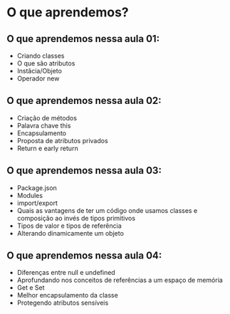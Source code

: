 # O que aprendemos?

## O que aprendemos nessa aula 01:

- Criando classes
- O que são atributos
- Instâcia/Objeto
- Operador new

## O que aprendemos nessa aula 02:

- Criação de métodos
- Palavra chave this
- Encapsulamento
- Proposta de atributos privados
- Return e early return

## O que aprendemos nessa aula 03:

- Package.json
- Modules
- import/export
- Quais as vantagens de ter um código onde usamos classes e composição ao invés de tipos primitivos
- Tipos de valor e tipos de referência
- Alterando dinamicamente um objeto

## O que aprendemos nessa aula 04:

- Diferenças entre null e undefined
- Aprofundando nos conceitos de referências a um espaço de memória
- Get e Set
- Melhor encapsulamento da classe
- Protegendo atributos sensíveis
